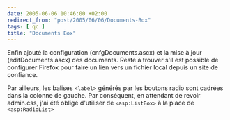 ```yaml
---
date: 2005-06-06 10:46:00 +02:00
redirect_from: "post/2005/06/06/Documents-Box"
tags: [ qc ]
title: "Documents Box"
---
```


Enfin ajouté la configuration (cnfgDocuments.ascx) et la mise à jour
(editDocuments.ascx) des documents. Reste à trouver s'il est possible de
configurer Firefox pour faire un lien vers un fichier local depuis un site de
confiance.

Par ailleurs, les balises `<label>` générés par les boutons radio sont cadrées
dans la colonne de gauche. Par conséquent, en attendant de revoir admin.css,
j'ai été obligé d'utiliser de `<asp:ListBox>` à la place de `<asp:RadioList>`
